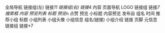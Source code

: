 <!-- 网页结构分析练习HSAP(Html Structural Analysis Practice) -->
全局导航
    链接组(左)
        链接*11
    链接组(右)
        链接*4
内容
    页面导航
        LOGO
        链接组
            链接*7
        搜索框
    内容
        预览列表
            标题
            预览*n
                点赞
                预览
                    小标题
                    内容预览
                    发布自
                        组名
                        时间
        推荐小组
            标题
            小组列表
                小组头像
                小组信息
                    组名(链接)
                    小组介绍
                    链接
页脚
    元信息
    链接组
        链接*7